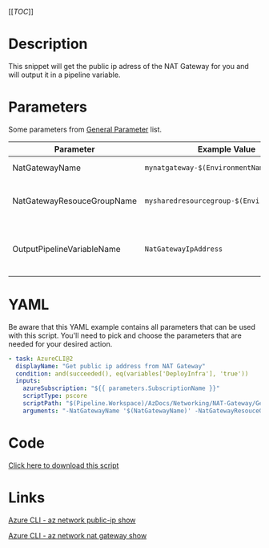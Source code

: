 [[_TOC_]]

# Description

This snippet will get the public ip adress of the NAT Gateway for you and will output it in a pipeline variable.

# Parameters

Some parameters from [General Parameter](/Azure/AzDocs-v1/Scripts) list.

| Parameter                  | Example Value                              | Description                                              |
| -------------------------- | ------------------------------------------ | -------------------------------------------------------- |
| NatGatewayName             | `mynatgateway-$(EnvironmentName)`          | The name of the NAT Gateway.                             |
| NatGatewayResouceGroupName | `mysharedresourcegroup-$(EnvironmentName)` | The resource group where the NAT Gateway will reside in. |
| OutputPipelineVariableName | `NatGatewayIpAddress` | The pipeline variable name to output the ip-adress in. Defaults to `NatGatewayIpAddress`. |

# YAML

Be aware that this YAML example contains all parameters that can be used with this script. You'll need to pick and choose the parameters that are needed for your desired action.

```yaml
- task: AzureCLI@2
  displayName: "Get public ip address from NAT Gateway"
  condition: and(succeeded(), eq(variables['DeployInfra'], 'true'))
  inputs:
    azureSubscription: "${{ parameters.SubscriptionName }}"
    scriptType: pscore
    scriptPath: "$(Pipeline.Workspace)/AzDocs/Networking/NAT-Gateway/Get-Public-Ip-From-NAT-Gateway.ps1"
    arguments: "-NatGatewayName '$(NatGatewayName)' -NatGatewayResouceGroupName '$(NatGatewayResouceGroupName)' -OutputPipelineVariableName '$(OutputPipelineVariableName)'"
```

# Code

[Click here to download this script](../../../../src/Networking/NAT-Gateway/Get-Public-Ip-From-NAT-Gateway.ps1)

# Links

[Azure CLI - az network public-ip show](https://docs.microsoft.com/en-us/cli/azure/network/public-ip?view=azure-cli-latest#az_network_public_ip_show)

[Azure CLI - az network nat gateway show](https://docs.microsoft.com/nl-nl/cli/azure/network/nat/gateway?view=azure-cli-latest#az_network_nat_gateway_show)